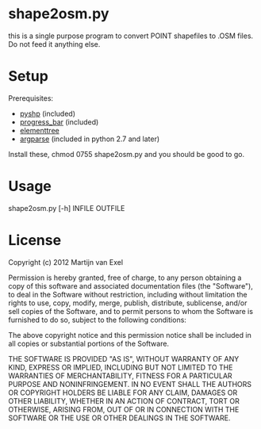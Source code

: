 shape2osm.py
============

this is a single purpose program to convert POINT shapefiles to .OSM
files. Do not feed it anything else.

Setup
=====
Prerequisites:

 * [pyshp](http://code.google.com/p/pyshp/) (included)
 * [progress_bar](http://coreygoldberg.blogspot.com/2010/01/python-command-line-progress-bar-with.html) (included)
 * [elementtree](http://effbot.org/zone/xml-writer.htm)
 * [argparse](http://code.google.com/p/argparse/) (included in python 2.7 and later)

Install these, chmod 0755 shape2osm.py and you should be good to go. 

Usage
===== 
shape2osm.py [-h] INFILE OUTFILE

License
=======
Copyright (c) 2012 Martijn van Exel

Permission is hereby granted, free of charge, to any person obtaining
a copy of this software and associated documentation files (the 
"Software"), to deal in the Software without restriction, including 
without limitation the rights to use, copy, modify, merge, publish, 
distribute, sublicense, and/or sell copies of the Software, and to 
permit persons to whom the Software is furnished to do so, subject 
to the following conditions:

The above copyright notice and this permission notice shall be 
included in all copies or substantial portions of the Software.

THE SOFTWARE IS PROVIDED "AS IS", WITHOUT WARRANTY OF ANY KIND, 
EXPRESS OR IMPLIED, INCLUDING BUT NOT LIMITED TO THE WARRANTIES OF 
MERCHANTABILITY, FITNESS FOR A PARTICULAR PURPOSE AND 
NONINFRINGEMENT. IN NO EVENT SHALL THE AUTHORS OR COPYRIGHT HOLDERS 
BE LIABLE FOR ANY CLAIM, DAMAGES OR OTHER LIABILITY, WHETHER IN AN 
ACTION OF CONTRACT, TORT OR OTHERWISE, ARISING FROM, OUT OF OR IN 
CONNECTION WITH THE SOFTWARE OR THE USE OR OTHER DEALINGS IN THE 
SOFTWARE.
